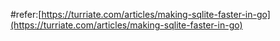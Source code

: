 #refer:[https://turriate.com/articles/making-sqlite-faster-in-go](https://turriate.com/articles/making-sqlite-faster-in-go)